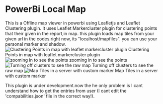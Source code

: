 # PowerBi Local Map
This is a Offline map viewer in powerbi using Leafletjs and Leaflet Clustering plugin.
It uses Leaflet Markercluster plugin for clustering points that their given in the report,in map.
this plugin loads map tiles from your given url in the codes.right now, its "localhost/mapfiles".
you can use your personal marker and shadow.
![Clustering Points in map with leaflet markercluster plugin](http://www.pmahdavi.ir/wp-content/uploads/2018/12/Screenshot-449.png)
Clustering Points in map with leaflet markercluster plugin
![zooming in to see the points](http://www.pmahdavi.ir/wp-content/uploads/2018/12/Screenshot-450.png)
zooming in to see the points
![Turning off clusters to see the raw map](http://www.pmahdavi.ir/wp-content/uploads/2018/12/Screenshot-452.png)
Turning off clusters to see the raw map
![Map Tiles in a server with custom marker](http://www.pmahdavi.ir/wp-content/uploads/2018/12/Screenshot-453.png)
Map Tiles in a server with custom marker

This plugin is under development.now the he only problem is I cant understand how to get the entries from user  (I cant edit the 'compabilities.json' file in the correct way!).
